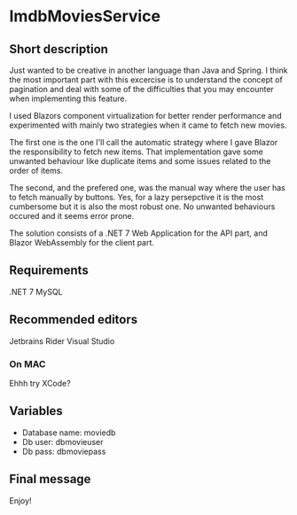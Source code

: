 # ImdbMoviesService

## Short description

Just wanted to be creative in another language than Java and Spring. I think the most important part with this excercise
is to understand the concept of pagination and deal with some of the difficulties that you may encounter when implementing this feature.

I used Blazors component virtualization for better render performance and experimented with mainly two strategies
when it came to fetch new movies. 

The first one is the one I'll call the automatic strategy where I gave Blazor the responsibility to fetch new items. That implementation gave some unwanted behaviour like duplicate items and some issues related to the order of items. 

The second, and the prefered one, was the manual way where the user has to fetch manually by buttons. Yes, for a lazy persepctive it is the most cumbersome but it is also the most robust one. No unwanted behaviours occured and it seems error prone.

The solution consists of a .NET 7 Web Application for the API part, and Blazor WebAssembly for the client part.  

## Requirements

.NET 7
MySQL

## Recommended editors

Jetbrains Rider
Visual Studio

### On MAC

Ehhh try XCode?

## Variables

- Database name: moviedb
- Db user: dbmovieuser
- Db pass: dbmoviepass

## Final message
Enjoy!

